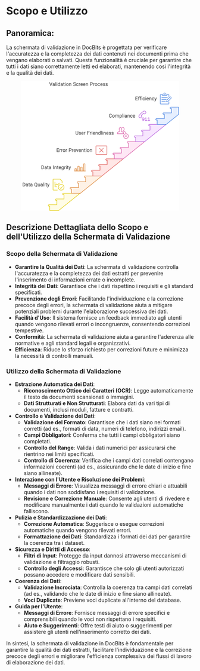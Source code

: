 # Scopo e Utilizzo

## Panoramica:

La schermata di validazione in DocBits è progettata per verificare l'accuratezza e la completezza dei dati contenuti nei documenti prima che vengano elaborati o salvati. Questa funzionalità è cruciale per garantire che tutti i dati siano correttamente letti ed elaborati, mantenendo così l'integrità e la qualità dei dati.

<figure><img src="../.gitbook/assets/purpose-and-use1.svg" alt=""><figcaption></figcaption></figure>

## Descrizione Dettagliata dello Scopo e dell'Utilizzo della Schermata di Validazione

### Scopo della Schermata di Validazione

* **Garantire la Qualità dei Dati**: La schermata di validazione controlla l'accuratezza e la completezza dei dati estratti per prevenire l'inserimento di informazioni errate o incomplete.
* **Integrità dei Dati**: Garantisce che i dati rispettino i requisiti e gli standard specificati.
* **Prevenzione degli Errori**: Facilitando l'individuazione e la correzione precoce degli errori, la schermata di validazione aiuta a mitigare potenziali problemi durante l'elaborazione successiva dei dati.
* **Facilità d'Uso**: Il sistema fornisce un feedback immediato agli utenti quando vengono rilevati errori o incongruenze, consentendo correzioni tempestive.
* **Conformità**: La schermata di validazione aiuta a garantire l'aderenza alle normative e agli standard legali e organizzativi.
* **Efficienza**: Riduce lo sforzo richiesto per correzioni future e minimizza la necessità di controlli manuali.

### Utilizzo della Schermata di Validazione

* **Estrazione Automatica dei Dati**:
  * **Riconoscimento Ottico dei Caratteri (OCR)**: Legge automaticamente il testo da documenti scansionati o immagini.
  * **Dati Strutturati e Non Strutturati**: Elabora dati da vari tipi di documenti, inclusi moduli, fatture e contratti.
* **Controllo e Validazione dei Dati**:
  * **Validazione del Formato**: Garantisce che i dati siano nei formati corretti (ad es., formati di data, numeri di telefono, indirizzi email).
  * **Campi Obbligatori**: Conferma che tutti i campi obbligatori siano completati.
  * **Controllo del Range**: Valida i dati numerici per assicurarsi che rientrino nei limiti specificati.
  * **Controllo di Coerenza**: Verifica che i campi dati correlati contengano informazioni coerenti (ad es., assicurando che le date di inizio e fine siano allineate).
* **Interazione con l'Utente e Risoluzione dei Problemi**:
  * **Messaggi di Errore**: Visualizza messaggi di errore chiari e attuabili quando i dati non soddisfano i requisiti di validazione.
  * **Revisione e Correzione Manuale**: Consente agli utenti di rivedere e modificare manualmente i dati quando le validazioni automatiche falliscono.
* **Pulizia e Standardizzazione dei Dati**:
  * **Correzione Automatica**: Suggerisce o esegue correzioni automatiche quando vengono rilevati errori.
  * **Formattazione dei Dati**: Standardizza i formati dei dati per garantire la coerenza tra i dataset.
* **Sicurezza e Diritti di Accesso**:
  * **Filtri di Input**: Protegge da input dannosi attraverso meccanismi di validazione e filtraggio robusti.
  * **Controllo degli Accessi**: Garantisce che solo gli utenti autorizzati possano accedere e modificare dati sensibili.
* **Coerenza dei Dati**:
  * **Validazione Incrociata**: Controlla la coerenza tra campi dati correlati (ad es., validando che le date di inizio e fine siano allineate).
  * **Voci Duplicate**: Previene voci duplicate all'interno del database.
* **Guida per l'Utente**:
  * **Messaggi di Errore**: Fornisce messaggi di errore specifici e comprensibili quando le voci non rispettano i requisiti.
  * **Aiuto e Suggerimenti**: Offre testi di aiuto o suggerimenti per assistere gli utenti nell'inserimento corretto dei dati.

In sintesi, la schermata di validazione in DocBits è fondamentale per garantire la qualità dei dati estratti, facilitare l'individuazione e la correzione precoce degli errori e migliorare l'efficienza complessiva dei flussi di lavoro di elaborazione dei dati.
